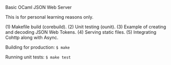 Basic OCaml JSON Web Server

This is for personal learning reasons only.

(1) Makefile build (corebuild).
(2) Unit testing (ounit).
(3) Example of creating and decoding JSON Web Tokens.
(4) Serving static files.
(5) Integrating Cohttp along with Async.

Building for production:
`$ make`

Running unit tests:
`$ make test`